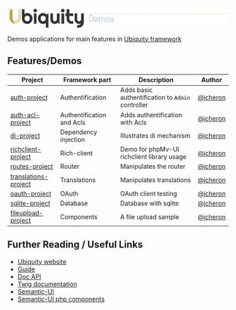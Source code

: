 ![img](https://github.com/phpmv/ubiquity-demos/blob/master/.github/images/demo.png?raw=true)

Demos applications for main features in [Ubiquity framework](https://ubiquity.kobject.net)

## Features/Demos
| Project  | Framework part | Description | Author |
|----------|----------------|-------------|--------|
|[auth-project](https://github.com/phpMv/ubiquity-demos/tree/master/auth-project) | Authentification |Adds basic authentification to `Admin` controller | [@jcheron](https://github.com/jcheron) |
|[auth-acl-project](https://github.com/phpMv/ubiquity-demos/tree/master/auth-acl-project) | Authentification and Acls |Adds authentification with Acls | [@jcheron](https://github.com/jcheron) |
|[di-project](https://github.com/phpMv/ubiquity-demos/tree/master/di-project) | Dependency injection |Illustrates di mechanism | [@jcheron](https://github.com/jcheron) |
|[richclient-project](https://github.com/phpMv/ubiquity-demos/tree/master/richclient-project) | Rich-client |Demo for phpMv-UI richclient library usage | [@jcheron](https://github.com/jcheron) |
|[routes-project](https://github.com/phpMv/ubiquity-demos/tree/master/routes-project) | Router |Manipulates the router | [@jcheron](https://github.com/jcheron) |
|[translations-project](https://github.com/phpMv/ubiquity-demos/tree/master/translations-project) | Translations |Manipulates translations | [@jcheron](https://github.com/jcheron) |
|[oauth-project](https://github.com/phpMv/ubiquity-demos/tree/master/oauth-project) | OAuth |OAuth client testing | [@jcheron](https://github.com/jcheron) |
|[sqlite-project](https://github.com/phpMv/ubiquity-demos/tree/master/sqlite-project) | Database |Database with sqlite | [@jcheron](https://github.com/jcheron) |
|[fileupload-project](https://github.com/phpMv/ubiquity-demos/tree/master/fileupload-project) | Components |A file upload sample | [@jcheron](https://github.com/jcheron) |

## Further Reading / Useful Links

* [Ubiquity website](https://ubiquity.kobject.net/)
* [Guide](http://micro-framework.readthedocs.io/en/latest/?badge=latest)
* [Doc API](https://api.kobject.net/ubiquity/)
* [Twig documentation](https://twig.symfony.com)
* [Semantic-UI](https://semantic-ui.com)
* [Semantic-UI php components](https://phpmv-ui.kobject.net)

